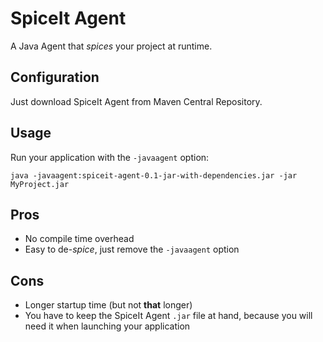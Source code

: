 # SpiceIt Agent

A Java Agent that _spices_ your project at runtime.

## Configuration
Just download SpiceIt Agent from Maven Central Repository.

## Usage
Run your application with the `-javaagent` option:  
```shell script
java -javaagent:spiceit-agent-0.1-jar-with-dependencies.jar -jar MyProject.jar
```

## Pros
- No compile time overhead
- Easy to de-_spice_, just remove the `-javaagent` option

## Cons
- Longer startup time (but not **that** longer)
- You have to keep the SpiceIt Agent `.jar` file at hand, because you will need it when launching your application
